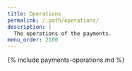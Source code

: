 ```yaml
---
title: Operations
permalink: /:path/operations/
description: |
  The operations of the payments.
menu_order: 2100
---
```


{% include payments-operations.md %}
